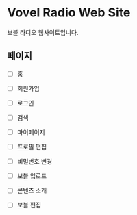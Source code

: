 # Vovel Radio Web Site

보블 라디오 웹사이트입니다.

## 페이지

- [ ] 홈
- [ ] 회원가입
- [ ] 로그인
- [ ] 검색
- [ ] 마이페이지
- [ ] 프로필 편집
- [ ] 비밀번호 변경
- [ ] 보블 업로드
- [ ] 콘텐츠 소개
- [ ] 보블 편집


 
